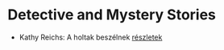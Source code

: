 # Detective and Mystery Stories

- Kathy Reichs: A holtak beszélnek [részletek](../_details/Kathy%20Reichs.md#id_157)
